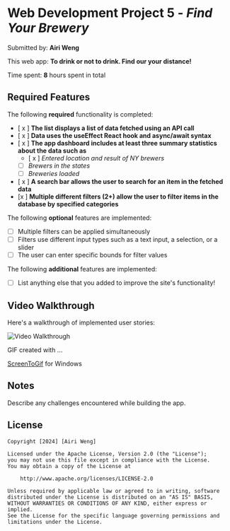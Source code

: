 # Web Development Project 5 - _Find Your Brewery_

Submitted by: **Airi Weng**

This web app: **To drink or not to drink. Find our your distance!**

Time spent: **8** hours spent in total

## Required Features

The following **required** functionality is completed:

- [ x ] **The list displays a list of data fetched using an API call**
- [ x ] **Data uses the useEffect React hook and async/await syntax**
- [ x ] **The app dashboard includes at least three summary statistics about the data such as**
  - [ x ] _Entered location and result of NY brewers_
  - [ ] _Brewers in the states_
  - [ ] _Breweries loaded_
- [ x ] **A search bar allows the user to search for an item in the fetched data**
- [x ] **Multiple different filters (2+) allow the user to filter items in the database by specified categories**

The following **optional** features are implemented:

- [ ] Multiple filters can be applied simultaneously
- [ ] Filters use different input types such as a text input, a selection, or a slider
- [ ] The user can enter specific bounds for filter values

The following **additional** features are implemented:

- [ ] List anything else that you added to improve the site's functionality!

## Video Walkthrough

Here's a walkthrough of implemented user stories:

<img src='./src/assets/brew.gif' title='Video Walkthrough' width='' alt='Video Walkthrough' />

<!-- Replace this with whatever GIF tool you used! -->

GIF created with ...

[ScreenToGif](https://www.screentogif.com/) for Windows

## Notes

Describe any challenges encountered while building the app.

## License

    Copyright [2024] [Airi Weng]

    Licensed under the Apache License, Version 2.0 (the "License");
    you may not use this file except in compliance with the License.
    You may obtain a copy of the License at

        http://www.apache.org/licenses/LICENSE-2.0

    Unless required by applicable law or agreed to in writing, software
    distributed under the License is distributed on an "AS IS" BASIS,
    WITHOUT WARRANTIES OR CONDITIONS OF ANY KIND, either express or implied.
    See the License for the specific language governing permissions and
    limitations under the License.
